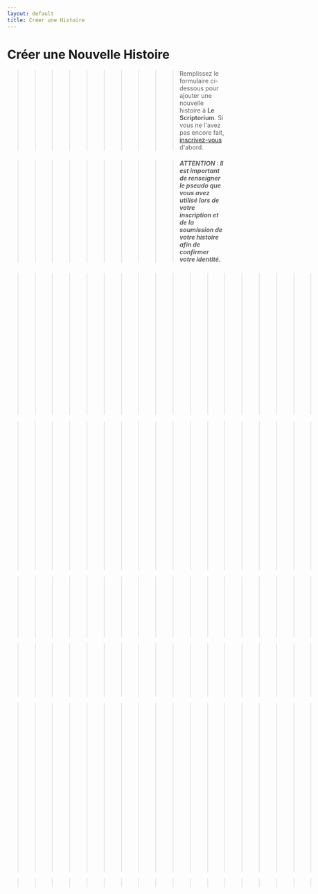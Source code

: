 ```yaml
---
layout: default
title: Créer une Histoire
---
```


# Créer une Nouvelle Histoire

>>>>>>>>>> Remplissez le formulaire ci-dessous pour ajouter une nouvelle histoire à **Le Scriptorium**.
Si vous ne l'avez pas encore fait, [inscrivez-vous](inscriptions.md) d'abord.

>>>>>>>>>> ##### ATTENTION : Il est important de renseigner le pseudo que vous avez utilisé lors de votre inscription et de la soumission de votre histoire afin de confirmer votre identité.

>>>>>>>>>>>>>>>>>>>><form action="https://formspree.io/f/mvgpjkyn" method="POST">
  >>>>>>>>>>>>>>>>>>>><form action="https://formspree.io/f/mvgpjkyn" method="POST">
   >>>>>>>>>>>>>>>>>>>><label for="pseudo">Nom d'utilisateur : </label><br>
  >>>>>>>>>>>>>>>>>>>><input type="text" id="pseudo" name="pseudo"><br><br>

  >>>>>>>>>>>>>>>>>>>><label for="title">Titre de l'histoire :</label><br>
  >>>>>>>>>>>>>>>>>>>><input type="text" id="title" name="title"><br><br>

  >>>>>>>>>>>>>>>>>>>><label for="title"> Genre :</label><br>
  >>>>>>>>>>>>>>>>>>>><input type="text" id="title" name="title"><br><br>

   >>>>>>>>>>>>>>>>>>>><label for="title"> Type :</label><br>
  >>>>>>>>>>>>>>>>>>>><input type="text" id="title" name="title"><br><br>

  >>>>>>>>>>>>>>>>>>>><label for="synopsis">Résumé de l'histoire :</label><br>
  >>>>>>>>>>>>>>>>>>>><textarea id="synopsis" name="synopsis"></textarea><br><br>

  >>>>>>>>>>>>>>>>>>>><input type="submit" value="Soumettre">
</form>

